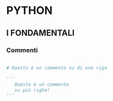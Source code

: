 # PYTHON

## I FONDAMENTALI

### Commenti

```python

# Questo è un commento su di una riga

'''
   Questo è un commento
   su più righe!
'''

```
